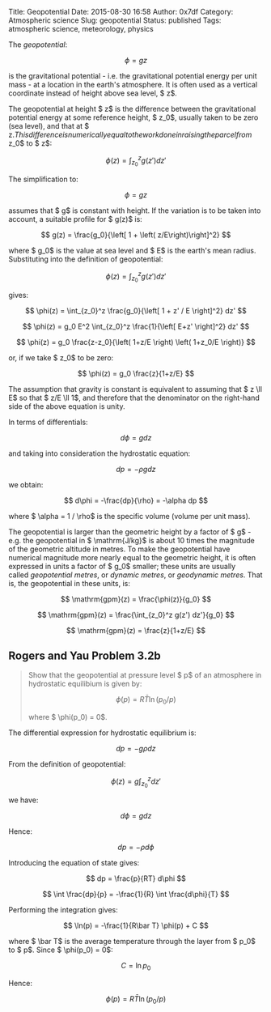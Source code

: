 Title: Geopotential
Date: 2015-08-30 16:58
Author: 0x7df
Category: Atmospheric science
Slug: geopotential
Status: published
Tags: atmospheric science, meteorology, physics

The *geopotential*:

$$ \phi = gz $$

is the gravitational potential - i.e. the gravitational potential energy
per unit mass - at a location in the earth's atmosphere. It is often
used as a vertical coordinate instead of height above sea level,
$ z$.

The geopotential at height $ z$ is the difference
between the gravitational potential energy at some reference height,
$ z_0$, usually taken to be zero (sea level), and
that at $ z$. This difference is numerically equal
to the work done in raising the parcel from $ z_0$
to $ z$:

$$ \phi(z) = \int_{z_0}^z g(z') dz' $$

The simplification to:

$$ \phi = gz $$

assumes that $ g$ is constant with height. If the
variation is to be taken into account, a suitable profile for
$ g(z)$ is:

$$ g(z) = \frac{g_0}{\left[ 1 + \left(
z/E\right)\right]^2} $$

where $ g_0$ is the value at sea level and
$ E$ is the earth's mean radius. Substituting into
the definition of geopotential:

$$ \phi(z) = \int_{z_0}^z g(z') dz' $$

gives:

$$ \phi(z) = \int_{z_0}^z \frac{g_0}{\left[ 1 + z' / E
\right]^2} dz' $$

$$ \phi(z) = g_0 E^2 \int_{z_0}^z \frac{1}{\left[ E+z'
\right]^2} dz' $$

$$ \phi(z) = g_0 \frac{z-z_0}{\left( 1+z/E \right) \left(
1+z_0/E \right)} $$

or, if we take $ z_0$ to be zero:

$$ \phi(z) = g_0 \frac{z}{1+z/E} $$

The assumption that gravity is constant is equivalent to assuming that
$ z \ll E$ so that $ z/E \ll 1$,
and therefore that the denominator on the right-hand
side of the above equation is unity.

In terms of differentials:

$$ d\phi = g dz $$

and taking into consideration the hydrostatic equation:

$$ dp = -\rho g dz $$

we obtain:

$$ d\phi = -\frac{dp}{\rho} = -\alpha dp $$

where $ \alpha = 1 / \rho$ is the specific volume
(volume per unit mass).

The geopotential is larger than the geometric height by a factor of
$ g$ - e.g. the geopotential in $ \mathrm{J/kg}$ is about 10
times the magnitude of the geometric altitude in metres. To make the
geopotential have numerical magnitude more nearly equal to the geometric
height, it is often expressed in units a factor of $ g_0$
smaller; these units are usually called *geopotential
metres*, or *dynamic metres*, or *geodynamic metres*. That is, the
geopotential in these units, is:

$$ \mathrm{gpm}(z) = \frac{\phi(z)}{g_0} $$

$$ \mathrm{gpm}(z) = \frac{\int_{z_0}^z g(z') dz'}{g_0} $$

$$ \mathrm{gpm}(z) = \frac{z}{1+z/E} $$

Rogers and Yau Problem 3.2b
---------------------------

> Show that the geopotential at pressure level $ p$
> of an atmosphere in hydrostatic equilibium is given
> by:
>
> $$ \phi(p) = R\bar T\ln{\left(p_0/p\right)} $$
>
> where $ \phi(p_0) = 0$.

The differential expression for hydrostatic equilibrium is:

$$ dp = -g\rho dz $$

From the definition of geopotential:

$$ \phi(z) = g \int_{z_0}^z dz' $$

we have:

$$ d\phi = g dz $$

Hence:

$$ dp = -\rho d\phi $$

Introducing the equation of state gives:

$$ dp = \frac{p}{RT} d\phi $$

$$ \int \frac{dp}{p} = -\frac{1}{R} \int \frac{d\phi}{T} $$

Performing the integration gives:

$$ \ln(p) = -\frac{1}{R\bar T} \phi(p) + C $$

where $ \bar T$ is the average temperature
through the layer from $ p_0$ to $ p$.
Since $ \phi(p_0) = 0$:

$$ C = \ln{p_0} $$

Hence:

$$ \phi(p) = R\bar T\ln{(p_0/p)} $$

